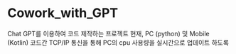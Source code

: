 # Cowork_with_GPT

Chat GPT를 이용하여 코드 제작하는 프로젝트
현재, PC (python) 및 Mobile (Kotlin) 코드간 TCP/IP 통신을 통해 PC의 cpu 사용량을 실시간으로 업데이트 하도록 
